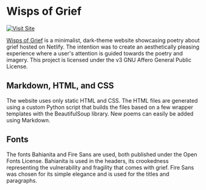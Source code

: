 # Wisps of Grief
[![Visit Site](https://img.shields.io/badge/visit-Wisps_of_Grief-9c89ad)](https://wispsofgrief.netlify.app/) 

[Wisps of Grief](https://wispsofgrief.netlify.app/) is a minimalist, dark-theme website showcasing poetry about grief hosted on Netlify. The intention was to create an aesthetically pleasing experience where a user's attention is guided towards the poetry and imagery. This project is licensed under the v3 GNU Affero General Public License.

## Markdown, HTML, and CSS
The website uses only static HTML and CSS. The HTML files are generated using a custom Python script that builds the files based on a few wrapper templates with the BeautifulSoup library. New poems can easily be added using Markdown. 

## Fonts
The fonts Bahianita and Fire Sans are used, both published under the Open Fonts License. Bahianita is used in the headers, its crookedness representing the vulnerability and fragility that comes with grief. Fire Sans was chosen for its simple elegance and is used for the titles and paragraphs. 
